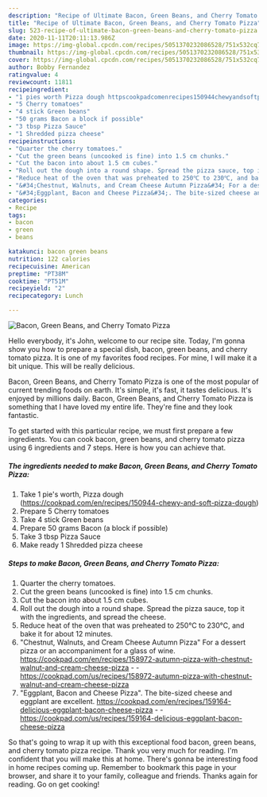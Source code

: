 ```yaml
---
description: "Recipe of Ultimate Bacon, Green Beans, and Cherry Tomato Pizza"
title: "Recipe of Ultimate Bacon, Green Beans, and Cherry Tomato Pizza"
slug: 523-recipe-of-ultimate-bacon-green-beans-and-cherry-tomato-pizza
date: 2020-11-11T20:11:13.986Z
image: https://img-global.cpcdn.com/recipes/5051370232086528/751x532cq70/bacon-green-beans-and-cherry-tomato-pizza-recipe-main-photo.jpg
thumbnail: https://img-global.cpcdn.com/recipes/5051370232086528/751x532cq70/bacon-green-beans-and-cherry-tomato-pizza-recipe-main-photo.jpg
cover: https://img-global.cpcdn.com/recipes/5051370232086528/751x532cq70/bacon-green-beans-and-cherry-tomato-pizza-recipe-main-photo.jpg
author: Bobby Fernandez
ratingvalue: 4
reviewcount: 11811
recipeingredient:
- "1 pies worth Pizza dough httpscookpadcomenrecipes150944chewyandsoftpizzadough"
- "5 Cherry tomatoes"
- "4 stick Green beans"
- "50 grams Bacon a block if possible"
- "3 tbsp Pizza Sauce"
- "1 Shredded pizza cheese"
recipeinstructions:
- "Quarter the cherry tomatoes."
- "Cut the green beans (uncooked is fine) into 1.5 cm chunks."
- "Cut the bacon into about 1.5 cm cubes."
- "Roll out the dough into a round shape. Spread the pizza sauce, top it with the ingredients, and spread the cheese."
- "Reduce heat of the oven that was preheated to 250℃ to 230℃, and bake it for about 12 minutes."
- "&#34;Chestnut, Walnuts, and Cream Cheese Autumn Pizza&#34; For a dessert pizza or an accompaniment for a glass of wine. https://cookpad.com/en/recipes/158972-autumn-pizza-with-chestnut-walnut-and-cream-cheese-pizza  https://cookpad.com/us/recipes/158972-autumn-pizza-with-chestnut-walnut-and-cream-cheese-pizza"
- "&#34;Eggplant, Bacon and Cheese Pizza&#34;. The bite-sized cheese and eggplant are excellent. https://cookpad.com/en/recipes/159164-delicious-eggplant-bacon-cheese-pizza  https://cookpad.com/us/recipes/159164-delicious-eggplant-bacon-cheese-pizza"
categories:
- Recipe
tags:
- bacon
- green
- beans

katakunci: bacon green beans 
nutrition: 122 calories
recipecuisine: American
preptime: "PT38M"
cooktime: "PT51M"
recipeyield: "2"
recipecategory: Lunch

---
```



![Bacon, Green Beans, and Cherry Tomato Pizza](https://img-global.cpcdn.com/recipes/5051370232086528/751x532cq70/bacon-green-beans-and-cherry-tomato-pizza-recipe-main-photo.jpg)

Hello everybody, it's John, welcome to our recipe site. Today, I'm gonna show you how to prepare a special dish, bacon, green beans, and cherry tomato pizza. It is one of my favorites food recipes. For mine, I will make it a bit unique. This will be really delicious.



Bacon, Green Beans, and Cherry Tomato Pizza is one of the most popular of current trending foods on earth. It's simple, it's fast, it tastes delicious. It's enjoyed by millions daily. Bacon, Green Beans, and Cherry Tomato Pizza is something that I have loved my entire life. They're fine and they look fantastic.


To get started with this particular recipe, we must first prepare a few ingredients. You can cook bacon, green beans, and cherry tomato pizza using 6 ingredients and 7 steps. Here is how you can achieve that.

<!--inarticleads1-->

##### The ingredients needed to make Bacon, Green Beans, and Cherry Tomato Pizza:

1. Take 1 pie&#39;s worth, Pizza dough (https://cookpad.com/en/recipes/150944-chewy-and-soft-pizza-dough)
1. Prepare 5 Cherry tomatoes
1. Take 4 stick Green beans
1. Prepare 50 grams Bacon (a block if possible)
1. Take 3 tbsp Pizza Sauce
1. Make ready 1 Shredded pizza cheese




<!--inarticleads2-->

##### Steps to make Bacon, Green Beans, and Cherry Tomato Pizza:

1. Quarter the cherry tomatoes.
1. Cut the green beans (uncooked is fine) into 1.5 cm chunks.
1. Cut the bacon into about 1.5 cm cubes.
1. Roll out the dough into a round shape. Spread the pizza sauce, top it with the ingredients, and spread the cheese.
1. Reduce heat of the oven that was preheated to 250℃ to 230℃, and bake it for about 12 minutes.
1. &#34;Chestnut, Walnuts, and Cream Cheese Autumn Pizza&#34; For a dessert pizza or an accompaniment for a glass of wine. https://cookpad.com/en/recipes/158972-autumn-pizza-with-chestnut-walnut-and-cream-cheese-pizza -  - https://cookpad.com/us/recipes/158972-autumn-pizza-with-chestnut-walnut-and-cream-cheese-pizza
1. &#34;Eggplant, Bacon and Cheese Pizza&#34;. The bite-sized cheese and eggplant are excellent. https://cookpad.com/en/recipes/159164-delicious-eggplant-bacon-cheese-pizza -  - https://cookpad.com/us/recipes/159164-delicious-eggplant-bacon-cheese-pizza




So that's going to wrap it up with this exceptional food bacon, green beans, and cherry tomato pizza recipe. Thank you very much for reading. I'm confident that you will make this at home. There's gonna be interesting food in home recipes coming up. Remember to bookmark this page in your browser, and share it to your family, colleague and friends. Thanks again for reading. Go on get cooking!
